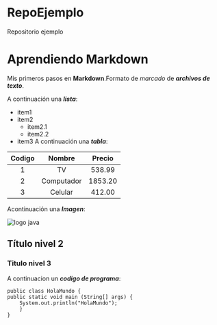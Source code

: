 # RepoEjemplo
Repositorio ejemplo

 # Aprendiendo Markdown
Mis primeros pasos en **Markdown**.Formato de *marcado* de ***archivos de texto***.

A continuación una ___lista___:

* item1
* item2
    * item2.1
    * item2.2
* item3
A continuación una ___tabla___:

| Codigo | Nombre | Precio |
| :-: | :-: | :-: |
| 1 | TV | 538.99 |
| 2 | Computador | 1853.20 |
| 3 | Celular | 412.00 |

Acontinuación una  ___Imagen___:

![logo java](https://i.pinimg.com/originals/1b/11/07/1b11071c96b29425ee238c74bc3fdef7.jpg)

## Título nivel 2
### Titulo nivel 3


A continuacion un ***codigo de programa***:

    public class HolaMundo {
	public static void main (String[] args) {
		System.out.println("HolaMundo");
    	}
    }